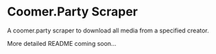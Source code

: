 # Coomer.Party Scraper
A coomer.party scraper to download all media from a specified creator.

More detailed README coming soon...
